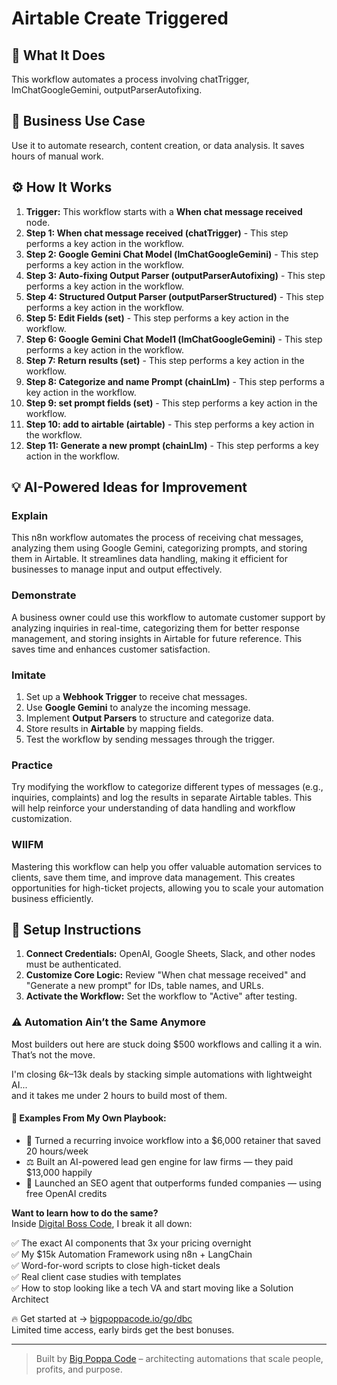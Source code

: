 # Airtable Create Triggered

## 🚀 What It Does
This workflow automates a process involving chatTrigger, lmChatGoogleGemini, outputParserAutofixing.

## 💼 Business Use Case
Use it to automate research, content creation, or data analysis. It saves hours of manual work.

## ⚙️ How It Works
1.  **Trigger:** This workflow starts with a **When chat message received** node.
2. **Step 1: When chat message received (chatTrigger)** - This step performs a key action in the workflow.
3. **Step 2: Google Gemini Chat Model (lmChatGoogleGemini)** - This step performs a key action in the workflow.
4. **Step 3: Auto-fixing Output Parser (outputParserAutofixing)** - This step performs a key action in the workflow.
5. **Step 4: Structured Output Parser (outputParserStructured)** - This step performs a key action in the workflow.
6. **Step 5: Edit Fields (set)** - This step performs a key action in the workflow.
7. **Step 6: Google Gemini Chat Model1 (lmChatGoogleGemini)** - This step performs a key action in the workflow.
8. **Step 7: Return results (set)** - This step performs a key action in the workflow.
9. **Step 8: Categorize and name Prompt (chainLlm)** - This step performs a key action in the workflow.
10. **Step 9: set prompt fields (set)** - This step performs a key action in the workflow.
11. **Step 10: add to airtable (airtable)** - This step performs a key action in the workflow.
12. **Step 11: Generate a new prompt (chainLlm)** - This step performs a key action in the workflow.

## 💡 AI-Powered Ideas for Improvement
### Explain
This n8n workflow automates the process of receiving chat messages, analyzing them using Google Gemini, categorizing prompts, and storing them in Airtable. It streamlines data handling, making it efficient for businesses to manage input and output effectively.

### Demonstrate
A business owner could use this workflow to automate customer support by analyzing inquiries in real-time, categorizing them for better response management, and storing insights in Airtable for future reference. This saves time and enhances customer satisfaction.

### Imitate
1. Set up a **Webhook Trigger** to receive chat messages.
2. Use **Google Gemini** to analyze the incoming message.
3. Implement **Output Parsers** to structure and categorize data.
4. Store results in **Airtable** by mapping fields.
5. Test the workflow by sending messages through the trigger.

### Practice
Try modifying the workflow to categorize different types of messages (e.g., inquiries, complaints) and log the results in separate Airtable tables. This will help reinforce your understanding of data handling and workflow customization.

### WIIFM
Mastering this workflow can help you offer valuable automation services to clients, save them time, and improve data management. This creates opportunities for high-ticket projects, allowing you to scale your automation business efficiently.

## 🔧 Setup Instructions
1. **Connect Credentials:** OpenAI, Google Sheets, Slack, and other nodes must be authenticated.
2. **Customize Core Logic:** Review "When chat message received" and "Generate a new prompt" for IDs, table names, and URLs.
3. **Activate the Workflow:** Set the workflow to "Active" after testing.

### ⚠️ Automation Ain’t the Same Anymore

Most builders out here are stuck doing $500 workflows and calling it a win.  
That’s not the move.  

I'm closing $6k–$13k deals by stacking simple automations with lightweight AI...  
and it takes me under 2 hours to build most of them.

#### 🧠 Examples From My Own Playbook:
- 🔁 Turned a recurring invoice workflow into a $6,000 retainer that saved 20 hours/week  
- ⚖️ Built an AI-powered lead gen engine for law firms — they paid $13,000 happily  
- 🚀 Launched an SEO agent that outperforms funded companies — using free OpenAI credits  

**Want to learn how to do the same?**  
Inside [Digital Boss Code](https://bigpoppacode.io/go/dbc), I break it all down:

✅ The exact AI components that 3x your pricing overnight  
✅ My $15k Automation Framework using n8n + LangChain  
✅ Word-for-word scripts to close high-ticket deals  
✅ Real client case studies with templates  
✅ How to stop looking like a tech VA and start moving like a Solution Architect  

🔥 Get started at → [bigpoppacode.io/go/dbc](https://bigpoppacode.io/go/dbc)  
Limited time access, early birds get the best bonuses.

---
> Built by [Big Poppa Code](https://bigpoppacode.io) – architecting automations that scale people, profits, and purpose.
